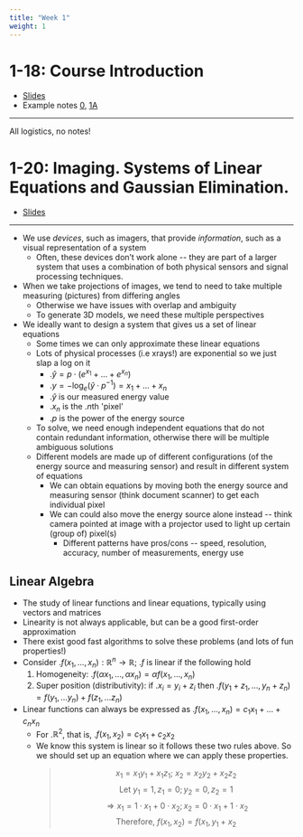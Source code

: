 ```yaml
---
title: "Week 1"
weight: 1
---
```




# 1-18: Course Introduction

- [Slides](https://eecs16a.org/lecture/Lecture0A_Slides.pdf)
- Example notes [0](https://eecs16a.org/lecture/Note0.pdf), [1A](https://eecs16a.org/lecture/Note1A.pdf)

---

All logistics, no notes!

# 1-20: Imaging. Systems of Linear Equations and Gaussian Elimination.

- [Slides](https://eecs16a.org/lecture/Lecture0B_Slides.pdf)

---

- We use _devices_, such as imagers, that provide _information_, such as a visual representation of a system
    - Often, these devices don’t work alone -- they are part of a larger system that uses a combination of both physical sensors and signal processing techniques.
- When we take projections of images, we tend to need to take multiple measuring (pictures) from differing angles
    - Otherwise we have issues with overlap and ambiguity
    - To generate 3D models, we need these multiple perspectives
- We ideally want to design a system that gives us a set of linear equations
    - Some times we can only approximate these linear equations
    - Lots of physical processes (i.e xrays!) are exponential so we just slap a log on it
        - .$\hat y = p \cdot (e^{x_1} + \dots + e^{x_n})$
        - .$y = -\log_e (\hat y \cdot p^{-1}) = x_1 + \dots + x_n$
        - .$\hat y$ is our measured energy value
        - .$x_n$ is the .$n$th 'pixel'
        - .$p$ is the power of the energy source
    - To solve, we need enough independent equations that do not contain redundant information, otherwise there will be multiple ambiguous solutions
    - Different models are made up of different configurations (of the energy source and measuring sensor) and result in different system of equations
        - We can obtain equations by moving both the energy source and measuring sensor (think document scanner) to get each individual pixel
        - We can could also move the energy source alone instead -- think camera pointed at image with a projector used to light up certain (group of) pixel(s)
            - Different patterns have pros/cons -- speed, resolution, accuracy, number of measurements, energy use

## Linear Algebra

- The study of linear functions and linear equations, typically using vectors and matrices
- Linearity is not always applicable, but can be a good first-order approximation
- There exist good fast algorithms to solve these problems (and lots of fun properties!)
- Consider .$f(x_1, \dots, x_n) : \mathbb{R}^n \to \mathbb{R}$; .$f$ is linear if the following hold
    1. Homogeneity: .$f (\alpha x_1, \dots, \alpha x_n) = \alpha f(x_1, \dots, x_n)$
    2. Super position (distributivity): if .$x_i = y_i + z_i$ then .$f(y_1 + z_1, \dots, y_n + z_n) = f(y_1, \dots y_n) + f(z_1, \dots z_n)$
- Linear functions can always be expressed as .$f(x_1, \dots, x_n) = c_1 x_1 + \dots + c_n x_n$
    - For .$\mathbb{R}^2$, that is, .$f(x_1, x_2) = c_1 x_1 + c_2 x_2$
    - We know this system is linear so it follows these two rules above. So we should set up an equation where we can apply these properties.
        > $$x_1 = x_1 y_1 + x_1 z_1;\ x_2 = x_2 y_2 + x_2 z_2$$
        > $$\text{Let } y_1 = 1, z_1 = 0; y_2 = 0, z_2 = 1$$
        > $$ \Longrightarrow x_1 = 1 \cdot x_1 + 0 \cdot x_2; x_2 = 0 \cdot x_1 + 1 \cdot x_2$$
        > $$\text{Therefore, } f(x_1, x_2) = f(x_1, y_1 + x_2$$